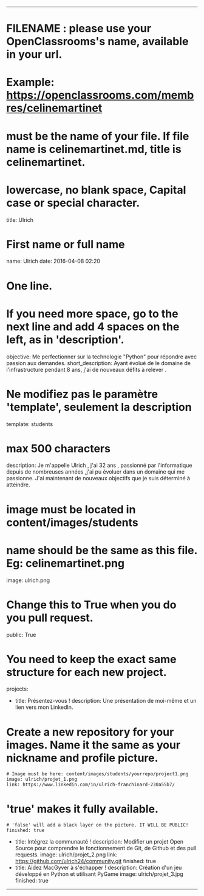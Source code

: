 ---

# FILENAME : please use your OpenClassrooms's name, available in your url.
# Example: https://openclassrooms.com/membres/celinemartinet
# must be the name of your file. If file name is celinemartinet.md, title is celinemartinet.
# lowercase, no blank space, Capital case or special character.
title: Ulrich

# First name or full name
name: Ulrich
date: 2016-04-08 02:20

# One line.
# If you need more space, go to the next line and add 4 spaces on the left, as in 'description'.
objective: Me perfectionner sur la technologie "Python" pour répondre avec passion aux demandes.
short_description: Ayant évolué de le domaine de l'infrastructure pendant 8 ans, j'ai de nouveaux défits à relever .

# Ne modifiez pas le paramètre 'template', seulement la description
template: students

# max 500 characters
description:
    Je m'appelle Ulrich , j'ai 32 ans , passionné par l'informatique depuis de nombreuses années ,j'ai pu évoluer dans un domaine qui me passionne. 
	J'ai maintenant de nouveaux objectifs que je suis déterminé à atteindre. 
	
# image must be located in content/images/students
# name should be the same as this file. Eg: celinemartinet.png
image: ulrich.png

# Change this to True when you do you pull request.
public: True

# You need to keep the exact same structure for each new project.
projects:
  - title: Présentez-vous !
    description: Une présentation de moi-même et un lien vers mon LinkedIn.
# Create a new repository for your images. Name it the same as your nickname and profile picture.
    # Image must be here: content/images/students/yourrepo/project1.png
    image: ulrich/projet_1.png
    link: https://www.linkedin.com/in/ulrich-franchinard-230a55b7/
# 'true' makes it fully available.
    # 'false' will add a black layer on the picture. IT WILL BE PUBLIC!
    finished: true
  - title: Intégrez la communauté !
    description: Modifier un projet Open Source pour comprendre le fonctionnement de Git, de Github et des pull requests. 
    image: ulrich/projet_2.png
    link: https://github.com/ulrich24/community.git
    finished: true
- title: Aidez MacGyver à s'échapper !
    description: Création d'un jeu développé en Python et utilisant PyGame
    image: ulrich/projet_3.jpg
    finished: true
---